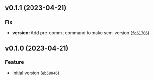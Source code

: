 <!--next-version-placeholder-->

## v0.1.1 (2023-04-21)
### Fix
* **version:** Add pre-commit command to make scm-version ([`fd61706`](https://github.com/entelecheia/lexikanon/commit/fd61706cd9a84f76bc8a5a071159060f5cb0e9c0))

## v0.1.0 (2023-04-21)
### Feature
* Initial version ([`eb58046`](https://github.com/entelecheia/lexikanon/commit/eb58046ad5e623f4b32b8f773527366494d0b6ae))
